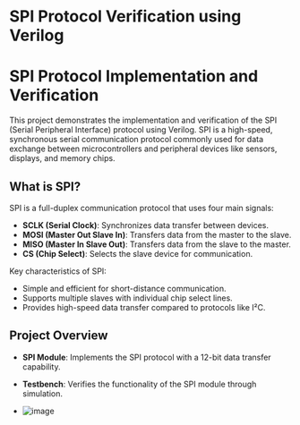 # SPI Protocol Verification using Verilog

# SPI Protocol Implementation and Verification

This project demonstrates the implementation and verification of the SPI (Serial Peripheral Interface) protocol using Verilog. SPI is a high-speed, synchronous serial communication protocol commonly used for data exchange between microcontrollers and peripheral devices like sensors, displays, and memory chips.

## What is SPI?
SPI is a full-duplex communication protocol that uses four main signals:
- **SCLK (Serial Clock)**: Synchronizes data transfer between devices.
- **MOSI (Master Out Slave In)**: Transfers data from the master to the slave.
- **MISO (Master In Slave Out)**: Transfers data from the slave to the master.
- **CS (Chip Select)**: Selects the slave device for communication.

Key characteristics of SPI:
- Simple and efficient for short-distance communication.
- Supports multiple slaves with individual chip select lines.
- Provides high-speed data transfer compared to protocols like I²C.

## Project Overview
- **SPI Module**: Implements the SPI protocol with a 12-bit data transfer capability.
- **Testbench**: Verifies the functionality of the SPI module through simulation.

- ![image](https://github.com/user-attachments/assets/040e2fe8-8347-4cc7-9934-3a3f75f57205)


